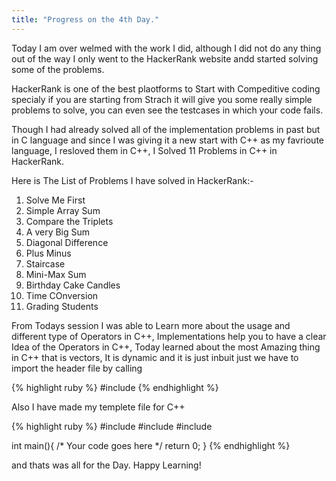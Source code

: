 ```yaml
---
title: "Progress on the 4th Day."
---
```


Today I am over welmed with the work I did, although I did not do any thing out of the way I only went to the HackerRank website andd started solving some of the problems.

HackerRank is one of the best plaotforms to Start with Compeditive coding specialy if you are starting from Strach it will give you some really simple problems to solve, you can even see the testcases in which your code fails.

Though I had already solved all of the implementation problems in past but in C language and since I was giving it a new start with C++ as my favrioute language, I resloved them in C++, I Solved 11 Problems in C++ in HackerRank.

Here is The List of Problems I have solved in HackerRank:-
1. Solve Me First
2. Simple Array Sum
3. Compare the Triplets
4. A very Big Sum
5. Diagonal Difference
6. Plus Minus
7. Staircase
8. Mini-Max Sum
9. Birthday Cake Candles
10. Time COnversion
11. Grading Students

From Todays session I was able to Learn more about the usage and different type of Operators in C++, Implementations help you to have a clear Idea of the Operators in C++, Today  learned about the most Amazing thing in C++ that is vectors, It is dynamic and it is just inbuit just we have to import the header file by calling

{% highlight ruby %}
#include<vector>
{% endhighlight %}

Also I have made my templete file for C++

{% highlight ruby %}
#include<iostream>
#include<cmath>
#include<vector>

int main(){
	/* Your code goes here */
	return 0;
}
{% endhighlight %}

and thats was all for the Day. Happy Learning!